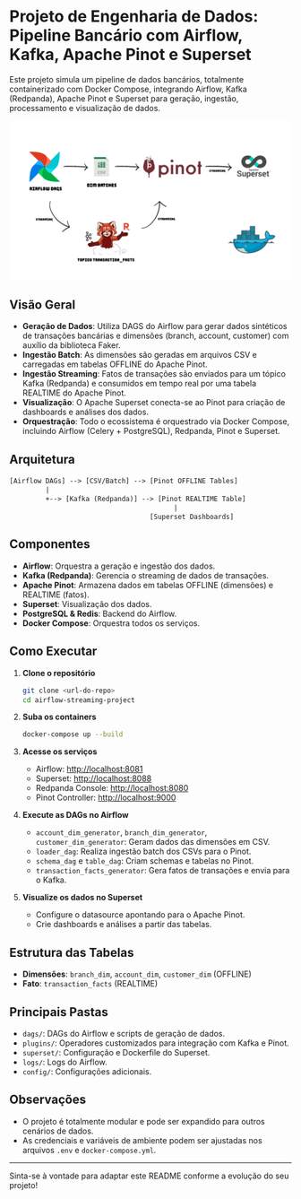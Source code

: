 # Projeto de Engenharia de Dados: Pipeline Bancário com Airflow, Kafka, Apache Pinot e Superset

Este projeto simula um pipeline de dados bancários, totalmente containerizado com Docker Compose, integrando Airflow, Kafka (Redpanda), Apache Pinot e Superset para geração, ingestão, processamento e visualização de dados.


![Arquitetura do Projeto](./airflow_project_architecture_2.png)

## Visão Geral

- **Geração de Dados**: Utiliza DAGS do Airflow para gerar dados sintéticos de transações bancárias e dimensões (branch, account, customer) com auxílio da biblioteca Faker.
- **Ingestão Batch**: As dimensões são geradas em arquivos CSV e carregadas em tabelas OFFLINE do Apache Pinot.
- **Ingestão Streaming**: Fatos de transações são enviados para um tópico Kafka (Redpanda) e consumidos em tempo real por uma tabela REALTIME do Apache Pinot.
- **Visualização**: O Apache Superset conecta-se ao Pinot para criação de dashboards e análises dos dados.
- **Orquestração**: Todo o ecossistema é orquestrado via Docker Compose, incluindo Airflow (Celery + PostgreSQL), Redpanda, Pinot e Superset.

## Arquitetura

```
[Airflow DAGs] --> [CSV/Batch] --> [Pinot OFFLINE Tables]
         |
         +--> [Kafka (Redpanda)] --> [Pinot REALTIME Table]
                                         |
                                   [Superset Dashboards]
```

## Componentes

- **Airflow**: Orquestra a geração e ingestão dos dados.
- **Kafka (Redpanda)**: Gerencia o streaming de dados de transações.
- **Apache Pinot**: Armazena dados em tabelas OFFLINE (dimensões) e REALTIME (fatos).
- **Superset**: Visualização dos dados.
- **PostgreSQL & Redis**: Backend do Airflow.
- **Docker Compose**: Orquestra todos os serviços.

## Como Executar

1. **Clone o repositório**
    ```sh
    git clone <url-do-repo>
    cd airflow-streaming-project
    ```

2. **Suba os containers**
    ```sh
    docker-compose up --build
    ```

3. **Acesse os serviços**
    - Airflow: [http://localhost:8081](http://localhost:8081)
    - Superset: [http://localhost:8088](http://localhost:8088)
    - Redpanda Console: [http://localhost:8080](http://localhost:8080)
    - Pinot Controller: [http://localhost:9000](http://localhost:9000)

4. **Execute as DAGs no Airflow**
    - `account_dim_generator`, `branch_dim_generator`, `customer_dim_generator`: Geram dados das dimensões em CSV.
    - `loader_dag`: Realiza ingestão batch dos CSVs para o Pinot.
    - `schema_dag` e `table_dag`: Criam schemas e tabelas no Pinot.
    - `transaction_facts_generator`: Gera fatos de transações e envia para o Kafka.

5. **Visualize os dados no Superset**
    - Configure o datasource apontando para o Apache Pinot.
    - Crie dashboards e análises a partir das tabelas.

## Estrutura das Tabelas

- **Dimensões**: `branch_dim`, `account_dim`, `customer_dim` (OFFLINE)
- **Fato**: `transaction_facts` (REALTIME)

## Principais Pastas

- `dags/`: DAGs do Airflow e scripts de geração de dados.
- `plugins/`: Operadores customizados para integração com Kafka e Pinot.
- `superset/`: Configuração e Dockerfile do Superset.
- `logs/`: Logs do Airflow.
- `config/`: Configurações adicionais.

## Observações

- O projeto é totalmente modular e pode ser expandido para outros cenários de dados.
- As credenciais e variáveis de ambiente podem ser ajustadas nos arquivos `.env` e `docker-compose.yml`.

---

Sinta-se à vontade para adaptar este README conforme a evolução do seu projeto!